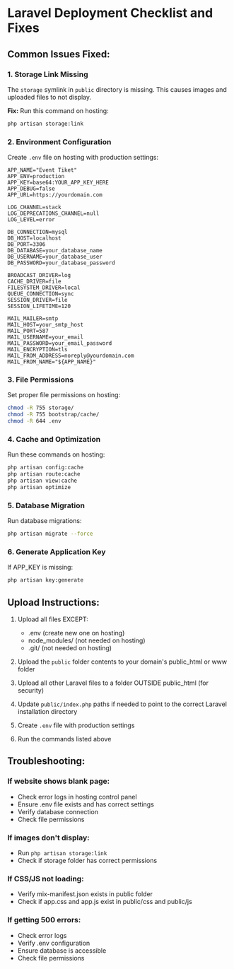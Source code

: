 # Laravel Deployment Checklist and Fixes

## Common Issues Fixed:

### 1. Storage Link Missing
The `storage` symlink in `public` directory is missing. This causes images and uploaded files to not display.

**Fix:** Run this command on hosting:
```bash
php artisan storage:link
```

### 2. Environment Configuration
Create `.env` file on hosting with production settings:

```env
APP_NAME="Event Tiket"
APP_ENV=production
APP_KEY=base64:YOUR_APP_KEY_HERE
APP_DEBUG=false
APP_URL=https://yourdomain.com

LOG_CHANNEL=stack
LOG_DEPRECATIONS_CHANNEL=null
LOG_LEVEL=error

DB_CONNECTION=mysql
DB_HOST=localhost
DB_PORT=3306
DB_DATABASE=your_database_name
DB_USERNAME=your_database_user
DB_PASSWORD=your_database_password

BROADCAST_DRIVER=log
CACHE_DRIVER=file
FILESYSTEM_DRIVER=local
QUEUE_CONNECTION=sync
SESSION_DRIVER=file
SESSION_LIFETIME=120

MAIL_MAILER=smtp
MAIL_HOST=your_smtp_host
MAIL_PORT=587
MAIL_USERNAME=your_email
MAIL_PASSWORD=your_email_password
MAIL_ENCRYPTION=tls
MAIL_FROM_ADDRESS=noreply@yourdomain.com
MAIL_FROM_NAME="${APP_NAME}"
```

### 3. File Permissions
Set proper file permissions on hosting:
```bash
chmod -R 755 storage/
chmod -R 755 bootstrap/cache/
chmod -R 644 .env
```

### 4. Cache and Optimization
Run these commands on hosting:
```bash
php artisan config:cache
php artisan route:cache
php artisan view:cache
php artisan optimize
```

### 5. Database Migration
Run database migrations:
```bash
php artisan migrate --force
```

### 6. Generate Application Key
If APP_KEY is missing:
```bash
php artisan key:generate
```

## Upload Instructions:

1. Upload all files EXCEPT:
   - .env (create new one on hosting)
   - node_modules/ (not needed on hosting)
   - .git/ (not needed on hosting)

2. Upload the `public` folder contents to your domain's public_html or www folder

3. Upload all other Laravel files to a folder OUTSIDE public_html (for security)

4. Update `public/index.php` paths if needed to point to the correct Laravel installation directory

5. Create `.env` file with production settings

6. Run the commands listed above

## Troubleshooting:

### If website shows blank page:
- Check error logs in hosting control panel
- Ensure .env file exists and has correct settings
- Verify database connection
- Check file permissions

### If images don't display:
- Run `php artisan storage:link`
- Check if storage folder has correct permissions

### If CSS/JS not loading:
- Verify mix-manifest.json exists in public folder
- Check if app.css and app.js exist in public/css and public/js

### If getting 500 errors:
- Check error logs
- Verify .env configuration
- Ensure database is accessible
- Check file permissions